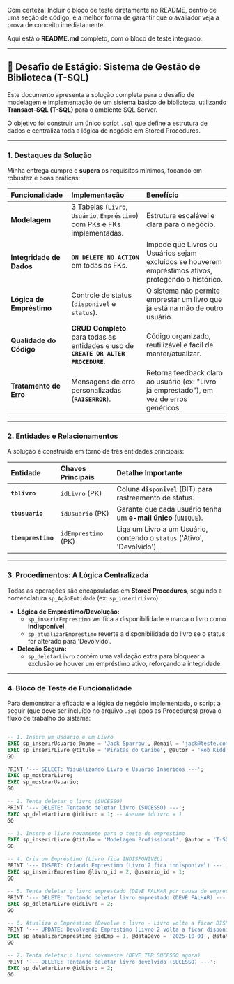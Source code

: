 Com certeza\! Incluir o bloco de teste diretamente no README, dentro de uma seção de código, é a melhor forma de garantir que o avaliador veja a prova de conceito imediatamente.

Aqui está o **README.md** completo, com o bloco de teste integrado:

-----

## 🚀 Desafio de Estágio: Sistema de Gestão de Biblioteca (T-SQL)

Este documento apresenta a solução completa para o desafio de modelagem e implementação de um sistema básico de biblioteca, utilizando **Transact-SQL (T-SQL)** para o ambiente SQL Server.

O objetivo foi construir um único script `.sql` que define a estrutura de dados e centraliza toda a lógica de negócio em Stored Procedures.

-----

### 1\. Destaques da Solução

Minha entrega cumpre e **supera** os requisitos mínimos, focando em robustez e boas práticas:

| Funcionalidade | Implementação | Benefício |
| :--- | :--- | :--- |
| **Modelagem** | 3 Tabelas (`Livro`, `Usuário`, `Empréstimo`) com PKs e FKs implementadas. | Estrutura escalável e clara para o negócio. |
| **Integridade de Dados** | **`ON DELETE NO ACTION`** em todas as FKs. | Impede que Livros ou Usuários sejam excluídos se houverem empréstimos ativos, protegendo o histórico. |
| **Lógica de Empréstimo** | Controle de status (`disponivel` e `status`). | O sistema não permite emprestar um livro que já está na mão de outro usuário. |
| **Qualidade do Código** | **CRUD Completo** para todas as entidades e uso de **`CREATE OR ALTER PROCEDURE`**. | Código organizado, reutilizável e fácil de manter/atualizar. |
| **Tratamento de Erro** | Mensagens de erro personalizadas (**`RAISERROR`**). | Retorna feedback claro ao usuário (ex: "Livro já emprestado"), em vez de erros genéricos. |

-----

### 2\. Entidades e Relacionamentos

A solução é construída em torno de três entidades principais:

| Entidade | Chaves Principais | Detalhe Importante |
| :--- | :--- | :--- |
| **`tblivro`** | `idLivro` (PK) | Coluna **`disponivel`** (BIT) para rastreamento de status. |
| **`tbusuario`** | `idUsuario` (PK) | Garante que cada usuário tenha um **e-mail único** (`UNIQUE`). |
| **`tbemprestimo`** | `idEmprestimo` (PK) | Liga um Livro a um Usuário, contendo o `status` ('Ativo', 'Devolvido'). |

-----

### 3\. Procedimentos: A Lógica Centralizada

Todas as operações são encapsuladas em **Stored Procedures**, seguindo a nomenclatura `sp_AçãoEntidade` (ex: `sp_inserirLivro`).

  * **Lógica de Empréstimo/Devolução:**
      * `sp_inserirEmprestimo` verifica a disponibilidade e marca o livro como **indisponível**.
      * `sp_atualizarEmprestimo` reverte a disponibilidade do livro se o status for alterado para 'Devolvido'.
  * **Deleção Segura:**
      * `sp_deletarLivro` contém uma validação extra para bloquear a exclusão se houver um empréstimo ativo, reforçando a integridade.

-----

### 4\. Bloco de Teste de Funcionalidade

Para demonstrar a eficácia e a lógica de negócio implementada, o script a seguir (que deve ser incluído no arquivo `.sql` após as Procedures) prova o fluxo de trabalho do sistema:

```sql

-- 1. Insere um Usuario e um Livro
EXEC sp_inserirUsuario @nome = 'Jack Sparrow', @email = 'jack@teste.com';
EXEC sp_inserirLivro @titulo = 'Piratas do Caribe', @autor = 'Rob Kidd', @isbn = '9991234567890', @ano = 2025;
GO

PRINT '--- SELECT: Visualizando Livro e Usuario Inseridos ---';
EXEC sp_mostrarLivro;
EXEC sp_mostrarUsuario;
GO

-- 2. Tenta deletar o livro (SUCESSO)
PRINT '--- DELETE: Tentando deletar livro (SUCESSO) ---';
EXEC sp_deletarLivro @idLivro = 1; -- Assume idLivro = 1
GO

-- 3. Insere o livro novamente para o teste de emprestimo
EXEC sp_inserirLivro @titulo = 'Modelagem Profissional', @autor = 'T-SQL Expert', @isbn = '9991234567890', @ano = 2025;
GO

-- 4. Cria um Empréstimo (Livro fica INDISPONIVEL)
PRINT '--- INSERT: Criando Emprestimo (Livro 2 fica indisponivel) ---';
EXEC sp_inserirEmprestimo @livro_id = 2, @usuario_id = 1;
GO

-- 5. Tenta deletar o livro emprestado (DEVE FALHAR por causa do emprestimo ativo)
PRINT '--- DELETE: Tentando deletar livro emprestado (DEVE FALHAR) ---';
EXEC sp_deletarLivro @idLivro = 2;
GO

-- 6. Atualiza o Empréstimo (Devolve o livro - Livro volta a ficar DISPONIVEL)
PRINT '--- UPDATE: Devolvendo Emprestimo (Livro 2 volta a ficar disponivel) ---';
EXEC sp_atualizarEmprestimo @idEmp = 1, @dataDevo = '2025-10-01', @status = 'Devolvido';
GO

-- 7. Tenta deletar o livro novamente (DEVE TER SUCESSO agora)
PRINT '--- DELETE: Tentando deletar livro devolvido (SUCESSO) ---';
EXEC sp_deletarLivro @idLivro = 2;
GO
```
